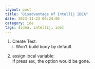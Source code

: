 ```yaml
---
layout: post
title: "Disadvantage of Intellij IDEA"
date: 2023-11-23 09:24:00
category: ide
tags: [idea, intellij, ide]
---
```


1. Create Test:  
i. Won't build body by default.  

2. assign local variable:  
If press `ESC`, the option would be gone.  



[jekyll]: http://jekyllrb.com
[jekyll-gh]: https://github.com/jekyll/jekyll
[jekyll-help]: https://github.com/jekyll/jekyll-help


